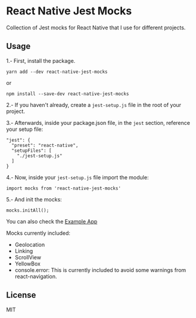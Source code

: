 # React Native Jest Mocks

Collection of Jest mocks for React Native that I use for different projects.

## Usage

1.- First, install the package.

`yarn add --dev react-native-jest-mocks`

or

`npm install --save-dev react-native-jest-mocks`

2.- If you haven't already, create a `jest-setup.js` file in the root of your project.

3.- Afterwards, inside your package.json file, in the `jest` section, reference your setup file:

````
"jest": {
  "preset": "react-native",
  "setupFiles": [
    "./jest-setup.js"
  ]
}
````

4.- Now, inside your `jest-setup.js` file import the module:

`import mocks from 'react-native-jest-mocks'`

5.- And init the mocks:

`mocks.initAll();`

You can also check the [Example App](https://github.com/Xabadu/react-native-jest-mocks/tree/master/Example)

Mocks currently included:

* Geolocation
* Linking
* ScrollView
* YellowBox
* console.error: This is currently included to avoid some warnings from react-navigation.

## License
MIT
